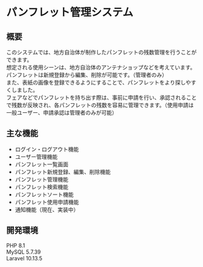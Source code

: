 # パンフレット管理システム
## 概要
このシステムでは、地方自治体が制作したパンフレットの残数管理を行うことができます。  
想定される使用シーンは、地方自治体のアンテナショップなどを考えています。  
パンフレットは新規登録から編集、削除が可能です。（管理者のみ）  
また、表紙の画像を登録できるようにすることで、パンフレットをより探しやすくしました。   
フェアなどでパンフレットを持ち出す際は、事前に申請を行い、承認されることで残数が反映され、各パンフレットの残数を容易に管理できます。（使用申請は一般ユーザー、申請承認は管理者のみが可能）  

## 主な機能
* ログイン・ログアウト機能
* ユーザー管理機能
* パンフレット一覧画面
* パンフレット新規登録、編集、削除機能
* パンフレット管理機能
* パンフレット検索機能
* パンフレットソート機能
* パンフレット使用申請機能
* 通知機能（現在、実装中）

## 開発環境
PHP 8.1  
MySQL 5.7.39  
Laravel 10.13.5  

